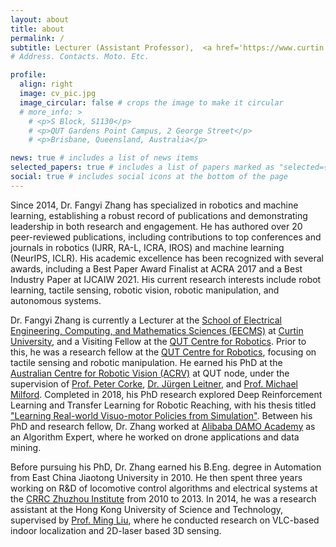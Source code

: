 ```yaml
---
layout: about
title: about
permalink: /
subtitle: Lecturer (Assistant Professor),  <a href='https://www.curtin.edu.au/about/learning-teaching/science-engineering/school-of-electrical-engineering-computing-and-mathematical-sciences/'>School of EECMS</a>, <a href='https://www.curtin.edu.au/'>Curtin University</a>. 
# Address. Contacts. Moto. Etc.

profile:
  align: right
  image: cv_pic.jpg
  image_circular: false # crops the image to make it circular
  # more_info: >
    # <p>S Block, S1130</p>
    # <p>QUT Gardens Point Campus, 2 George Street</p>
    # <p>Brisbane, Queensland, Australia</p>

news: true # includes a list of news items
selected_papers: true # includes a list of papers marked as "selected={true}"
social: true # includes social icons at the bottom of the page
---
```


Since 2014, Dr. Fangyi Zhang has specialized in robotics and machine learning, establishing a robust record of publications and demonstrating leadership in both research and engagement. He has authored over 20 peer-reviewed publications, including contributions to top conferences and journals in robotics (IJRR, RA-L, ICRA, IROS) and machine learning (NeurIPS, ICLR). His academic excellence has been recognized with several awards, including a Best Paper Award Finalist at ACRA 2017 and a Best Industry Paper at IJCAIW 2021. His current research interests include robot learning, tactile sensing, robotic vision, robotic manipulation, and autonomous systems.

Dr. Fangyi Zhang is currently a Lecturer at the [School of Electrical Engineering, Computing, and Mathematics Sciences (EECMS)](https://www.curtin.edu.au/about/learning-teaching/science-engineering/school-of-electrical-engineering-computing-and-mathematical-sciences/) at [Curtin University](https://www.curtin.edu.au/), and a Visiting Fellow at the [QUT Centre for Robotics](https://research.qut.edu.au/qcr/). Prior to this, he was a research fellow at the [QUT Centre for Robotics](https://research.qut.edu.au/qcr/), focusing on tactile sensing and robotic manipulation. He earned his PhD at the [Australian Centre for Robotic Vision (ACRV)](https://www.roboticvision.org/) at QUT node, under the supervision of [Prof. Peter Corke](https://wiki.qut.edu.au/display/cyphy/Peter+Corke), [Dr. Jürgen Leitner](http://juxi.net/), and [Prof. Michael Milford](https://wiki.qut.edu.au/display/cyphy/Michael+Milford). Completed in 2018, his PhD research explored Deep Reinforcement Learning and Transfer Learning for Robotic Reaching, with his thesis titled ["Learning Real-world Visuo-motor Policies from Simulation"](https://eprints.qut.edu.au/121471/). Between his PhD and research fellow, Dr. Zhang worked at [Alibaba DAMO Academy](https://damo.alibaba.com/) as an Algorithm Expert, where he worked on drone applications and data mining.

Before pursuing his PhD, Dr. Zhang earned his B.Eng. degree in Automation from East China Jiaotong University in 2010. He then spent three years working on R&D of locomotive control algorithms and electrical systems at the [CRRC Zhuzhou Institute](https://www.crrcgc.cc/zzsen/47_2774/47_2807/index.html) from 2010 to 2013. In 2014, he was a research assistant at the Hong Kong University of Science and Technology, supervised by [Prof. Ming Liu](https://ram-lab.com/people/#dr-ming-liu-director), where he conducted research on VLC-based indoor localization and 2D-laser based 3D sensing.

